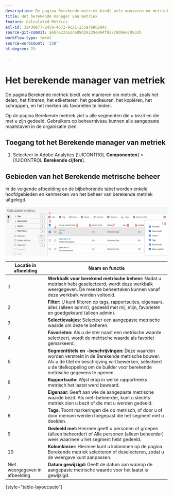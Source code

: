 ```yaml
---
description: De pagina Berekende metriek biedt vele manieren om metriek, zoals het delen, het filtreren, het etiketteren, het goedkeuren, het kopiëren, het schrappen, en het merken als favorieten te leiden.
title: Het berekende manager van metriek
feature: Calculated Metrics
exl-id: 32430e77-2450-4672-9c21-255e76802a4c
source-git-commit: a6b7622562ced9d28229e094f027c8d0ee79532b
workflow-type: tm+mt
source-wordcount: '338'
ht-degree: 2%

---
```


# Het berekende manager van metriek

De pagina Berekende metriek biedt vele manieren om metriek, zoals het delen, het filtreren, het etiketteren, het goedkeuren, het kopiëren, het schrappen, en het merken als favorieten te leiden.

Op de pagina Berekende metriek ziet u alle segmenten die u bezit en die met u zijn gedeeld. Gebruikers op beheerniveau kunnen alle aangepaste maatstaven in de organisatie zien.

## Toegang tot het Berekende manager van metriek

1. Selecteer in Adobe Analytics [!UICONTROL **Componenten**] > [!UICONTROL **Berekende cijfers**].

## Gebieden van het Berekende metrische beheer

In de volgende afbeelding en de bijbehorende tabel worden enkele hoofdgebieden en kenmerken van het beheer van berekende metriek uitgelegd.

![](assets/calcmet_mgr_ui.png)

| Locatie in afbeelding | Naam en functie |
|---|---|
| 1 | **Werkbalk voor berekend metrische beheer:** Nadat u metrisch hebt geselecteerd, wordt deze werkbalk weergegeven. De meeste beheertaken kunnen vanaf deze werkbalk worden voltooid. |
| 2 | **Filter:** U kunt filteren op tags, rapportsuites, eigenaars, alles (alleen admin), gedeeld met mij, mijn, favorieten en goedgekeurd (alleen admin). |
| 3 | **Selectievakjes:** Selecteer een aangepaste metrische waarde om deze te beheren. |
| 4 | **Favorieten:** Als u de ster naast een metrische waarde selecteert, wordt de metrische waarde als favoriet gemarkeerd. |
| 5 | **Segmenttitels en -beschrijvingen:** Deze waarden worden verstrekt in de Berekende metrische bouwer. Als u de titel en beschrijving wilt bewerken, selecteert u de titelkoppeling om de builder voor berekende metrische gegevens te openen. |
| 6 | **Rapportsuite:** Wijst erop in welke rapportreeks metrisch het laatst werd bewaard. |
| 7 | **Eigenaar:** Geeft aan wie de aangepaste metrische waarde bezit. Als niet-beheerder, kunt u slechts metriek zien u bezit of die met u werden gedeeld. |
| 8 | **Tags:** Toont markeringen die op metrisch, of door u of door mensen werden toegepast die het segment met u deelden. |
| 9 | **Gedeeld met:** Hiermee geeft u personen of groepen (alleen beheerder) of Alle personen (alleen beheerder) weer waarmee u het segment hebt gedeeld. |
| 10 | **Kolomkiezer:** Hiermee kunt u kolommen op de pagina Berekende metriek selecteren of deselecteren, zodat u de weergave kunt aanpassen. |
| Niet weergegeven in afbeelding | **Datum gewijzigd:** Geeft de datum aan waarop de aangepaste metrische waarde voor het laatst is gewijzigd. |

{style="table-layout:auto"}
